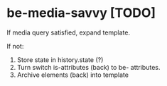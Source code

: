 # be-media-savvy [TODO]

If media query satisfied, expand template.

If not:

1.  Store state in history.state (?)
2.  Turn switch is-attributes (back) to be- attributes.
2.  Archive elements (back) into template
 